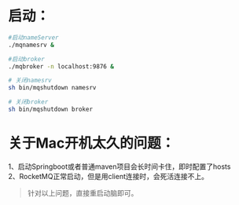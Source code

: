 # 启动：
```bash
#启动nameServer
./mqnamesrv &

#启动broker
./mqbroker -n localhost:9876 &

# 关闭namesrv
sh bin/mqshutdown namesrv

# 关闭broker
sh bin/mqshutdown broker
```

# 关于Mac开机太久的问题：
1、启动Springboot或者普通maven项目会长时间卡住，即时配置了hosts  
2、RocketMQ正常启动，但是用client连接时，会死活连接不上。

> 针对以上问题，直接重启动脑即可。